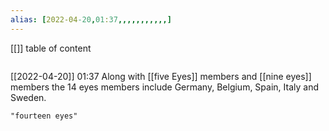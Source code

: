 ```yaml
---
alias: [2022-04-20,01:37,,,,,,,,,,,]
---
```

[[]]
table of content
```toc
```

[[2022-04-20]] 01:37
Along with [[five Eyes]] members and [[nine eyes]] members the 14 eyes members include Germany, Belgium, Spain, Italy and Sweden.
```query
"fourteen eyes"
```